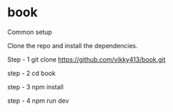 # book

Common setup

Clone the repo and install the dependencies.


Step - 1  git clone https://github.com/vikky413/book.git


step - 2  cd book


step - 3  npm install


step - 4  npm run dev
